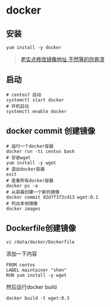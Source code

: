# docker 

## 安装
```shell
yum install -y docker
```

> [老实点修改镜像地址,不然等的你奔溃](https://github.com/ShenGuangYang/my_note/blob/master/linux/centos%E4%BF%AE%E6%94%B9%E9%95%9C%E5%83%8F.md)


## 启动
```shell
# centos7 启动
systemctl start docker
# 开机启动
systemctl enable docker
```

## docker commit 创建镜像
```shell
# 运行一个docker容器
docker run -ti centos bash
# 安装wget
yum install -y wget
# 退出docker容器
exit
# 查看所有docker容器
docker ps -a
# 从容器创建一个新的镜像 
docker commit 92d7f373cd13 wget:0.1
# 列出本地镜像
docker images
```

## Dockerfile创建镜像
```shell
vi /data/docker/Dockerfile
```
添加一下内容
```vi
FROM centos
LABEL maintainer "shen"
RUN yum install -y wget
```
然后运行docker build
```shell
docker build -t wget:0.3
```
